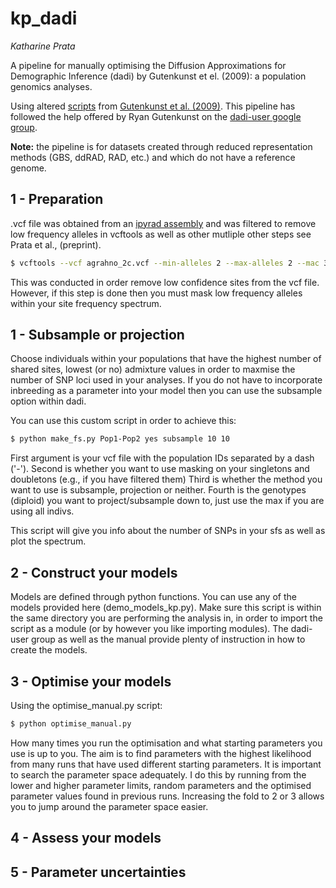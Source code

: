 # kp_dadi
*Katharine Prata*

A pipeline for manually optimising the Diffusion Approximations for Demographic Inference (dadi) by Gutenkunst et el. (2009): a population genomics analyses.

Using altered [scripts](https://bitbucket.org/gutenkunstlab/dadi/src/master/) from [Gutenkunst et al. (2009)](https://dx.plos.org/10.1371/journal.pgen.1000695). This pipeline has followed the help offered by Ryan Gutenkunst on the [dadi-user google group](https://groups.google.com/g/dadi-user).

**Note:** the pipeline is for datasets created through reduced representation methods (GBS, ddRAD, RAD, etc.) and which do not have a reference genome.

## 1 - Preparation

.vcf file was obtained from an [ipyrad assembly]( https://ipyrad.readthedocs.io/en/latest/index.html ) and was filtered to remove low frequency alleles in vcftools as well as other mutliple other steps see Prata et al., (preprint).

```bash
$ vcftools --vcf agrahno_2c.vcf --min-alleles 2 --max-alleles 2 --mac 3 --recode --stdout > 'agrahno_2d-3.vcf'
```

This was conducted in order remove low confidence sites from the vcf file. However, if this step is done then you must mask low frequency alleles within your site frequency spectrum.

## 1 - Subsample or projection

Choose individuals within your populations that have the highest number of shared sites, 
lowest (or no) admixture values in order to maxmise the number of SNP loci used in your analyses.
If you do not have to incorporate inbreeding as a parameter into your model then you can use the subsample option within dadi.

You can use this custom script in order to achieve this:
```bash
$ python make_fs.py Pop1-Pop2 yes subsample 10 10
```

First argument is your vcf file with the population IDs separated by a dash ('-').
Second is whether you want to use masking on your singletons and doubletons (e.g., if you have filtered them)
Third is whether the method you want to use is subsample, projection or neither.
Fourth is the genotypes (diploid) you want to project/subsample down to, just use the max if you are using all indivs.

This script will give you info about the number of SNPs in your sfs as well as plot the spectrum.

## 2 - Construct your models

Models are defined through python functions. You can use any of the models provided here (demo_models_kp.py).
Make sure this script is within the same directory you are performing the analysis in, in order to import the script as a module (or by however you like importing modules).
The dadi-user group as well as the manual provide plenty of instruction in how to create the models.

## 3 - Optimise your models

Using the optimise_manual.py script:

```bash
$ python optimise_manual.py 
```

How many times you run the optimisation and what starting parameters you use is up to you.
The aim is to find parameters with the highest likelihood from many runs that have used different starting parameters.
It is important to search the parameter space adequately. I do this by running from the lower and higher parameter limits,
random parameters and the optimised parameter values found in previous runs. Increasing the fold to 2 or 3 allows you to
jump around the parameter space easier.

## 4 - Assess your models

## 5 - Parameter uncertainties